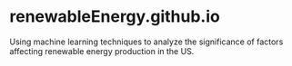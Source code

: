 # renewableEnergy.github.io
Using machine learning techniques to analyze the significance of factors affecting renewable energy production in the US.
